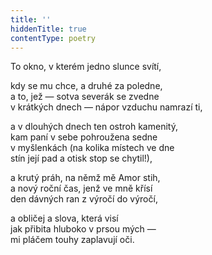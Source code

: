 ```yaml
---
title: ''
hiddenTitle: true
contentType: poetry
---
```


<section>

To okno, v kterém jedno slunce svítí,

kdy se mu chce, a druhé za poledne,  
a to, jež — sotva severák se zvedne  
v krátkých dnech — nápor vzduchu namrazí ti,

</section>

<section>

a v dlouhých dnech ten ostroh kamenitý,  
kam paní v sebe pohroužena sedne  
v myšlenkách (na kolika místech ve dne  
stín její pad a otisk stop se chytil!),

</section>

<section>

a krutý práh, na němž mě Amor stih,  
a nový roční čas, jenž ve mně křísí  
den dávných ran z výročí do výročí,

</section>

<section>

a obličej a slova, která visí  
jak přibita hluboko v prsou mých —  
mi pláčem touhy zaplavují oči.

</section>
